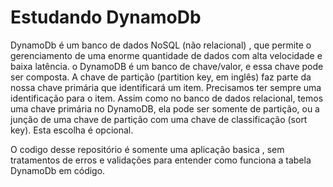 # Estudando DynamoDb

DynamoDb é um banco de dados NoSQL (não relacional) , que permite o gerenciamento de uma enorme quantidade de dados com alta velocidade e baixa latência.
o DynamoDB é um banco de chave/valor, e essa chave pode ser composta. A chave de partição (partition key, em inglês) faz parte da nossa chave primária que identificará um item.
Precisamos ter sempre uma identificação para o item. Assim como no banco de dados relacional, temos uma chave primária no DynamoDB, ela pode ser somente de partição, ou a junção de uma chave de partição com uma chave de classificação (sort key). Esta escolha é opcional.


O codigo desse repositório é somente uma aplicação basica , sem tratamentos de erros e validações para entender como funciona a tabela DynamoDb em código.  
